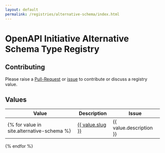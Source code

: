 ```yaml
---
layout: default
permalink: /registries/alternative-schema/index.html
---
```


# OpenAPI Initiative Alternative Schema Type Registry

## Contributing

Please raise a [Pull-Request]() or [issue]() to contribute or discuss a registry value.

## Values

|Value|Description|Issue|
|---|---|---|
{% for value in site.alternative-schema %}| <a href="/registres/alternative-schema/{{ value.slug }}.html">{{ value.slug }}</a> | {{ value.description }} | {{ value.issue }} |
{% endfor %}

